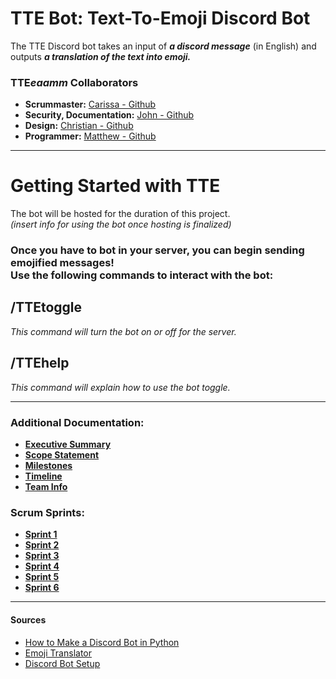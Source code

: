 # TTE Bot: Text-To-Emoji Discord Bot
The TTE Discord bot takes an input of ***a discord message*** (in English) and outputs ***a translation of the text into emoji.*** <br>

### TTE***eaamm*** Collaborators
- **Scrummaster:** [Carissa - Github](https://github.com/carissalk) <br>
- **Security, Documentation:** [John - Github](https://github.com/jrdino) <br>
- **Design:** [Christian - Github](https://github.com/Cthede11) <br>
- **Programmer:** [Matthew - Github](https://github.com/mradams4220) <br>

---

# Getting Started with TTE
The bot will be hosted for the duration of this project. <br>
*(insert info for using the bot once hosting is finalized)* <br>
### Once you have to bot in your server, you can begin sending emojified messages! <br> Use the following commands to interact with the bot: <br>
## /TTEtoggle
*This command will turn the bot on or off for the server.* <br>
## /TTEhelp
*This command will explain how to use the bot toggle.* <br>

---
### Additional Documentation:
- [**Executive Summary**](https://github.com/carissalk/CYBR404AGILE/blob/main/Documentation/ExecutiveSummary.md) <br>
- [**Scope Statement**](https://github.com/carissalk/CYBR404AGILE/blob/main/Documentation/ScopeStatement.md) <br>
- [**Milestones**](https://github.com/carissalk/CYBR404AGILE/blob/main/Documentation/Milestones.md) <br>
- [**Timeline**](https://github.com/carissalk/CYBR404AGILE/blob/main/Documentation/timeline.jpg) <br>
- [**Team Info**](https://github.com/carissalk/CYBR404AGILE/blob/main/Documentation/Team%20Info.md) <br>
### Scrum Sprints:
- [**Sprint 1**](https://github.com/carissalk/CYBR404AGILE/blob/main/Documentation/Sprints/SprintOne.md) <br>
- [**Sprint 2**](https://github.com/carissalk/CYBR404AGILE/blob/main/Documentation/Sprints/SprintTwo.md) <br>
- [**Sprint 3**](https://github.com/carissalk/CYBR404AGILE/blob/main/Documentation/Sprints/SprintThree.md) <br>
- [**Sprint 4**](https://github.com/carissalk/CYBR404AGILE/blob/main/Documentation/Sprints/SprintFour.md) <br>
- [**Sprint 5**](https://github.com/carissalk/CYBR404AGILE/blob/main/Documentation/Sprints/SprintFive.md) <br>
- [**Sprint 6**](https://github.com/carissalk/CYBR404AGILE/blob/main/Documentation/Sprints/SprintSix.md) <br>

---
#### Sources
- [How to Make a Discord Bot in Python](https://realpython.com/how-to-make-a-discord-bot-python/) <br>
- [Emoji Translator](https://github.com/notwaldorf/emoji-translate) <br>
- [Discord Bot Setup](https://www.youtube.com/watch?v=UYJDKSah-Ww&t=137s) <br>
